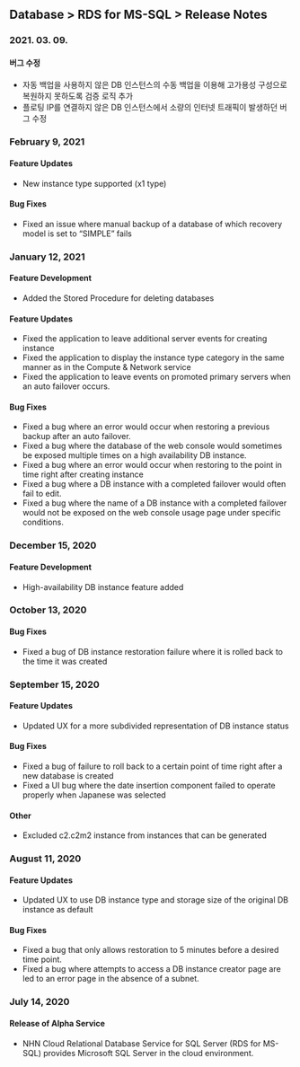 ## Database > RDS for MS-SQL > Release Notes

### 2021. 03. 09.

#### 버그 수정

* 자동 백업을 사용하지 않은 DB 인스턴스의 수동 백업을 이용해 고가용성 구성으로 복원하지 못하도록 검증 로직 추가
* 플로팅 IP를 연결하지 않은 DB 인스턴스에서 소량의 인터넷 트래픽이 발생하던 버그 수정

### February 9, 2021

#### Feature Updates
* New instance type supported (x1 type)

#### Bug Fixes
* Fixed an issue where manual backup of a database of which recovery model is set to “SIMPLE” fails

### January 12, 2021

#### Feature Development
- Added the Stored Procedure for deleting databases

#### Feature Updates
- Fixed the application to leave additional server events for creating instance
- Fixed the application to display the instance type category in the same manner as in the Compute & Network service
- Fixed the application to leave events on promoted primary servers when an auto failover occurs.

#### Bug Fixes
- Fixed a bug where an error would occur when restoring a previous backup after an auto failover.
- Fixed a bug where the database of the web console would sometimes be exposed multiple times on a high availability DB instance.
- Fixed a bug where an error would occur when restoring to the point in time right after creating instance
- Fixed a bug where a DB instance with a completed failover would often fail to edit.
- Fixed a bug where the name of a DB instance with a completed failover would not be exposed on the web console usage page under specific conditions.

### December 15, 2020

#### Feature Development
- High-availability DB instance feature added

### October 13, 2020

#### Bug Fixes
- Fixed a bug of DB instance restoration failure where it is rolled back to the time it was created

### September 15, 2020

#### Feature Updates
- Updated UX for a more subdivided representation of DB instance status

#### Bug Fixes
- Fixed a bug of failure to roll back to a certain point of time right after a new database is created
- Fixed a UI bug where the date insertion component failed to operate properly when Japanese was selected

#### Other
- Excluded c2.c2m2 instance from instances that can be generated

### August 11, 2020

#### Feature Updates
- Updated UX to use DB instance type and storage size of the original DB instance as default

#### Bug Fixes
- Fixed a bug that only allows restoration to 5 minutes before a desired time point.
- Fixed a bug where attempts to access a DB instance creator page are led to an error page in the absence of a subnet.

### July 14, 2020

#### Release of Alpha Service 
* NHN Cloud Relational Database Service for SQL Server (RDS for MS-SQL) provides Microsoft SQL Server in the cloud environment. 
